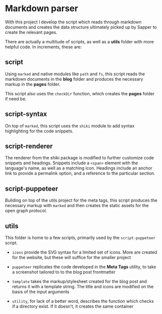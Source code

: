 # Markdown parser

With this project I develop the script which reads through markdown documents and creates the data structure ultimately picked up by Sapper to create the relevant pages.

There are actually a multitude of scripts, as well as a **utils** folder with more helpful code. In increments, these are:

## script

Using `marked` and native modules like `path` and `fs`, this script reads the markdown documents in the **blog** folder and produces the necessary markup in the **pages** folder.

This script also uses the `checkDir` function, which creates the **pages** folder if need be.

## script-syntax

On top of `marked`, this script uses the `shiki` module to add syntax highlighting for the code snippets.

## script-renderer

The renderer from the shiki package is modified to further customize code snippets and headings. Snippets include a `<span>` element with the language's name, as well as a matching icon. Headings include an anchor link to provide a permalink option, and a reference to the particular section.

## script-puppeteer

Building on top of the utils project for the meta tags, this script produces the necessary markup with `marked` and then creates the static assets for the open graph protocol.

## utils

This folder is home to a few scripts, primarily used by the `script-puppeteer` script.

- `icons` provide the SVG syntax for a limited set of icons. More are created for the website, but these will suffice for the smaller project

- `puppeteer` replicates the code developed in the **Meta Tags** utility, to take a screenshot tailored to to the blog post frontmatter

- `template` takes the markup/stylesheet created for the blog post and returns it with a template string. The title and icons are modified on the basis of the input arguments

- `utility`, for lack of a better word, describes the function which checks if a directory exist. If it doesn't, it creates the same container

